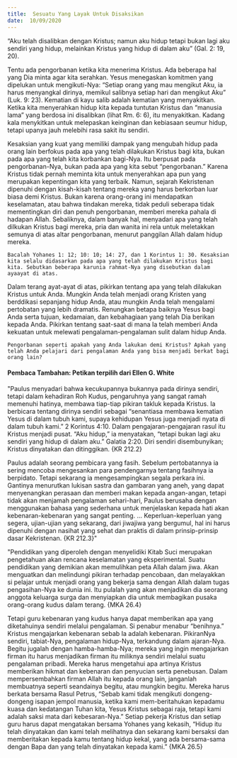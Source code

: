 ```yaml
---
title:  Sesuatu Yang Layak Untuk Disaksikan
date:  10/09/2020
---
```


“Aku telah disalibkan dengan Kristus; namun aku hidup tetapi bukan lagi aku sendiri yang hidup, melainkan Kristus yang hidup di dalam aku” (Gal. 2: 19, 20).

Tentu ada pengorbanan ketika kita menerima Kristus. Ada beberapa hal yang Dia minta agar kita serahkan. Yesus menegaskan komitmen yang dipelukan untuk mengikuti-Nya: “Setiap orang yang mau mengikut Aku, ia harus menyangkal dirinya, memikul salibnya setiap hari dan mengikut Aku” (Luk. 9: 23). Kematian di kayu salib adalah kematian yang menyakitkan. Ketika kita menyerahkan hidup kita kepada tuntutan Kristus dan “manusia lama” yang berdosa ini disalibkan (lihat Rm. 6: 6), itu menyakitkan. Kadang kala menykitkan untuk melepaskan keinginan dan kebiasaan seumur hidup, tetapi upanya jauh melebihi rasa sakit itu sendiri.

Kesaksian yang kuat yang memiliki dampak yang mengubah hidup pada orang lain berfokus pada apa yang telah dilakukan Kristus bagi kita, bukan pada apa yang telah kita korbankan bagi-Nya. Itu berpusat pada pengorbanan-Nya, bukan pada apa yang kita sebut “pengorbanan.” Karena Kristus tidak pernah meminta kita untuk menyerahkan apa pun yang merupakan kepentingan kita yang terbaik. Namun, sejarah Kekristenan dipenuhi dengan kisah-kisah tentang mereka yang harus berkorban luar biasa demi Kristus. Bukan karena orang-orang ini mendapatkan keselamatan, atau bahwa tindakan mereka, tidak peduli seberapa tidak mementingkan diri dan penuh pengorbanan, memberi mereka pahala di hadapan Allah. Sebaliknya, dalam banyak hal, menyadari apa yang telah dilkukan Kristus bagi mereka, pria dan wanita ini rela untuk meletakkan semunya di atas altar pengorbanan, menurut panggilan Allah dalam hidup mereka.

`Bacalah Yohanes 1: 12; 10: 10; 14: 27, dan 1 Korintus 1: 30. Kesaksian kita selalu didasarkan pada apa yang telah dilakukan Kristus bagi kita. Sebutkan beberapa karunia rahmat-Nya yang disebutkan dalam ayaayat di atas.`

Dalam terang ayat-ayat di atas, pikirkan tentang apa yang telah dilakukan Kristus untuk Anda. Mungkin Anda telah menjadi orang Kristen yang berddikasi sepanjang hidup Anda, atau mungkin Anda telah mengalami pertobatan yang lebih dramatis. Renungkan betapa baiknya Yesus bagi Anda serta tujuan, kedamaian, dan kebahagiaan yang telah Dia berikan kepada Anda. Pikirkan tentang saat-saat di mana Ia telah memberi Anda kekuatan untuk melewati pengalaman-pengalaman sulit dalam hidup Anda.

`Pengorbanan seperti apakah yang Anda lakukan demi Kristus? Apkah yang telah Anda pelajari dari pengalaman Anda yang bisa menjadi berkat bagi orang lain?`

#### Pembaca Tambahan: Petikan terpilih dari Ellen G. White

"Paulus menyadari bahwa kecukupannya bukannya pada dirinya sendiri, tetapi dalam kehadiran Roh Kudus, pengaruhnya yang sangat ramah memenuhi hatinya, membawa tiap-tiap pikiran takluk kepada Kristus. Ia berbicara tentang dirinya sendiri sebagai “senantiasa membawa kematian Yesus di dalam tubuh kami, supaya kehidupan Yesus juga menjadi nyata di dalam tubuh kami.” 2 Korintus 4:10. Dalam pengajaran-pengajaran rasul itu Kristus menjadi pusat. “Aku hidup,” ia menyatakan, “tetapi bukan lagi aku sendiri yang hidup di dalam aku.” Galatia 2:20. Diri sendiri disembunyikan; Kristus dinyatakan dan ditinggikan. {KR 212.2}

Paulus adalah seorang pembicara yang fasih. Sebelum pertobatannya ia sering mencoba mengesankan para pendengarnya tentang fasihnya ia berpidato. Tetapi sekarang ia mengesampingkan segala perkara ini. Gantinya menurutkan lukisan sastra dan gambaran yang aneh, yang dapat menyenangkan perasaan dan memberi makan kepada angan-angan, tetapi tidak akan menjamah pengalaman sehari-hari, Paulus berusaha dengan menggunakan bahasa yang sederhana untuk menjelaskan kepada hati akan kebenaran-kebenaran yang sangat penting. ... Keperluan-keperluan yang segera, ujian-ujian yang sekarang, dari jiwajiwa yang bergumul, hal ini harus dipenuhi dengan nasihat yang sehat dan praktis di dalam prinsip-prinsip dasar Kekristenan. {KR 212.3}"

"Pendidikan yang diperoleh dengan menyelidiki Kitab Suci merupakan pengetahuan akan rencana keselamatan yang eksperimental. Suatu pendidikan yang demikian akan memulihkan peta Allah dalam jiwa. Akan menguatkan dan melindungi pikiran terhadap pencobaan, dan melayakkan si pelajar untuk menjadi orang yang bekerja sama dengan Allah dalam tugas pengasihan-Nya ke dunia ini. Itu pulalah yang akan menjadikan dia seorang anggota keluarga surga dan menyiapkan dia untuk membagikan pusaka orang-orang kudus dalam terang. {MKA 26.4}

Tetapi guru kebenaran yang kudus hanya dapat memberikan apa yang diketahuinya sendiri melalui pengalaman. Si penabur menabur “benihnya.” Kristus mengajarkan kebenaran sebab Ia adalah kebenaran. PikiranNya sendiri, tabiat-Nya, pengalaman hidup-Nya, terkandung dalam ajaran-Nya. Begitu jugalah dengan hamba-hamba-Nya; mereka yang ingin mengajarkan firman itu harus menjadikan firman itu miliknya sendiri melalui suatu pengalaman pribadi. Mereka harus mengetahui apa artinya Kristus memberikan hikmat dan kebenaran dan penyucian serta penebusan. Dalam mempersembahkan firman Allah itu kepada orang lain, janganlah membuatnya seperti seandainya begitu, atau mungkin begitu. Mereka harus berkata bersama Rasul Petrus, “Sebab kami tidak mengikuti dongeng-dongeng isapan jempol manusia, ketika kami mem-beritahukan kepadamu kuasa dan kedatangan Tuhan kita, Yesus Kristus sebagai raja, tetapi kami adalah saksi mata dari kebesaran-Nya.” Setiap pekerja Kristus dan setiap guru harus dapat mengatakan bersama Yohanes yang kekasih, “Hidup itu telah dinyatakan dan kami telah melihatnya dan sekarang kami bersaksi dan memberitakan kepada kamu tentang hidup kekal, yang ada bersama-sama dengan Bapa dan yang telah dinyatakan kepada kami.”  {MKA 26.5}